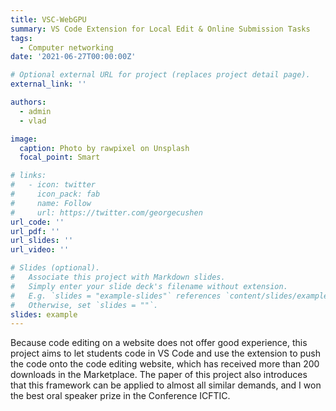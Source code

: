 ```yaml
---
title: VSC-WebGPU
summary: VS Code Extension for Local Edit & Online Submission Tasks
tags:
  - Computer networking
date: '2021-06-27T00:00:00Z'

# Optional external URL for project (replaces project detail page).
external_link: ''

authors:
  - admin
  - vlad

image:
  caption: Photo by rawpixel on Unsplash
  focal_point: Smart

# links:
#   - icon: twitter
#     icon_pack: fab
#     name: Follow
#     url: https://twitter.com/georgecushen
url_code: ''
url_pdf: ''
url_slides: ''
url_video: ''

# Slides (optional).
#   Associate this project with Markdown slides.
#   Simply enter your slide deck's filename without extension.
#   E.g. `slides = "example-slides"` references `content/slides/example-slides.md`.
#   Otherwise, set `slides = ""`.
slides: example
---
```


Because code editing on a website does not offer good experience, this project aims to let students code in VS Code and use the extension to push the code onto the code editing website, which has received more than 200 downloads in the Marketplace. The paper of this project also introduces that this framework can be applied to almost all similar demands, and I won the best oral speaker prize in the Conference ICFTIC.
